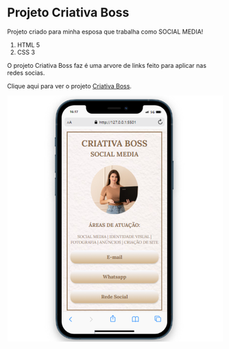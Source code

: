 
<h1>Projeto Criativa Boss</h1>
<p>Projeto criado para minha esposa que trabalha como SOCIAL MEDIA!</p>
<ol>
  <li>HTML 5</li>
  <li>CSS 3</li>

</ol>
<p>O projeto Criativa Boss faz é uma arvore de links feito para aplicar nas redes socias.</p>
<p>Clique aqui  para ver o projeto <a href="https://criativaboss.netlify.app/">Criativa Boss</a>.</p>
<img src="https://github.com/GustavoMiranda01/Arvore-de-Link-CriativaBoss/blob/main/assets/img/Phone.png?raw=true">

